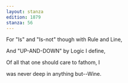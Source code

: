 ```yaml
---
layout: stanza
edition: 1879
stanza: 56
---
```


For "Is" and "Is-not" though with Rule and Line,

And "UP-AND-DOWN" by Logic I define,

Of all that one should care to fathom, I

was never deep in anything but--Wine.
